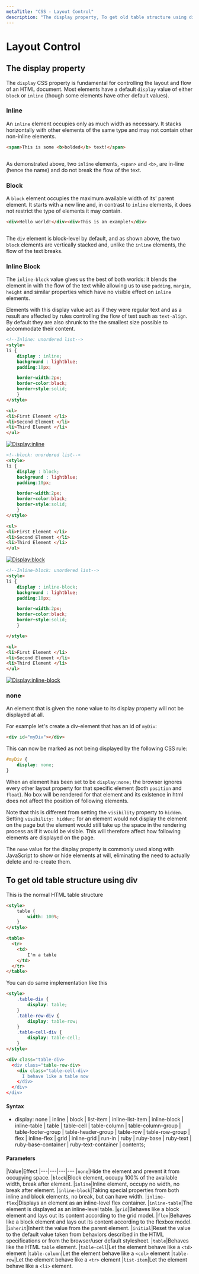 ```yaml
---
metaTitle: "CSS - Layout Control"
description: "The display property, To get old table structure using div"
---
```


# Layout Control



## The display property


The `display` CSS property is fundamental for controlling the layout and flow of an HTML document. Most elements have a default `display` value of either `block` or `inline` (though some elements have other default values).

### Inline

An `inline` element occupies only as much width as necessary. It stacks horizontally with other elements of the same type and may not contain other non-inline elements.

```html
<span>This is some <b>bolded</b> text!</span>

```

[<img src="https://i.stack.imgur.com/tv9k8.png" alt="" />](https://i.stack.imgur.com/tv9k8.png)

As demonstrated above, two `inline` elements, `<span>` and `<b>`, are in-line (hence the name) and do not break the flow of the text.

### Block

A `block` element occupies the maximum available width of its' parent element. It starts with a new line and, in contrast to `inline` elements, it does not restrict the type of elements it may contain.

```html
<div>Hello world!</div><div>This is an example!</div>

```

[<img src="https://i.stack.imgur.com/MCTnB.png" alt="" />](https://i.stack.imgur.com/MCTnB.png)

The `div` element is block-level by default, and as shown above, the two `block` elements are vertically stacked and, unlike the `inline` elements, the flow of the text breaks.

### Inline Block

The `inline-block` value gives us the best of both worlds: it blends the element in with the flow of the text while allowing us to use `padding`, `margin`, `height` and similar properties which have no visible effect on `inline` elements.

Elements with this display value act as if they were regular text and as a result are affected by rules controlling the flow of text such as `text-align`. By default they are also shrunk to the the smallest size possible to accommodate their content.

```html
<!--Inline: unordered list-->
<style>
li {
    display : inline;
    background : lightblue;
    padding:10px;

    border-width:2px;
    border-color:black;
    border-style:solid;
    }
</style>    

<ul>
<li>First Element </li>
<li>Second Element </li>
<li>Third Element </li>
</ul>

```

[<img src="https://i.stack.imgur.com/eTy8E.png" alt="Display:inline" />](https://i.stack.imgur.com/eTy8E.png)

```html
<!--block: unordered list-->
<style>
li {
    display : block;
    background : lightblue;
    padding:10px;

    border-width:2px;
    border-color:black;
    border-style:solid;
    }
</style>    

<ul>
<li>First Element </li>
<li>Second Element </li>
<li>Third Element </li>
</ul>

```

[<img src="https://i.stack.imgur.com/fJErb.png" alt="Display:block" />](https://i.stack.imgur.com/fJErb.png)

```html
<!--Inline-block: unordered list-->
<style>
li {
    display : inline-block;
    background : lightblue;
    padding:10px; 

    border-width:2px;
    border-color:black;
    border-style:solid;
    }

</style>    

<ul>
<li>First Element </li>
<li>Second Element </li>
<li>Third Element </li>
</ul>

```

[<img src="https://i.stack.imgur.com/RNjHH.png" alt="Display:inline-block" />](https://i.stack.imgur.com/RNjHH.png)

### none

An element that is given the none value to its display property will not be displayed at all.

For example let's create a div-element that has an id of `myDiv`:

```html
<div id="myDiv"></div>

```

This can now be marked as not being displayed by the following CSS rule:

```css
#myDiv {
    display: none;
}

```

When an element has been set to be `display:none;` the browser ignores every other layout property for that specific element (both `position` and `float`). No box will be rendered for that element and its existence in html does not affect the position of following elements.

Note that this is different from setting the `visibility` property to `hidden`. Setting `visibility: hidden;` for an element would not display the element on the page but the element would still take up the space in the rendering process as if it would be visible. This will therefore affect how following elements are displayed on the page.

The `none` value for the display property is commonly used along with JavaScript to show or hide elements at will, eliminating the need to actually delete and re-create them.



## To get old table structure using div


This is the normal HTML table structure

```html
<style>
    table {
        width: 100%;
    }
</style>

<table>
  <tr>
    <td>
        I'm a table
    </td>
  </tr>
</table>

```

You can do same implementation like this

```html
<style>
    .table-div {
        display: table;
    }
    .table-row-div {
        display: table-row;
    }
    .table-cell-div {
        display: table-cell;
    }
</style>

<div class="table-div>
  <div class="table-row-div>
    <div class="table-cell-div>
      I behave like a table now
    </div>
  </div>
</div>

```



#### Syntax


- display: none | inline | block | list-item | inline-list-item | inline-block | inline-table | table | table-cell | table-column | table-column-group | table-footer-group | table-header-group | table-row | table-row-group | flex | inline-flex | grid | inline-grid | run-in | ruby | ruby-base | ruby-text | ruby-base-container | ruby-text-container | contents;



#### Parameters


|Value|Effect
|---|---|---|---
|`none`</td>|Hide the element and prevent it from occupying space.
|`block`</td>|Block element, occupy 100% of the available width, break after element.
|`inline`</td>|Inline element, occupy no width, no break after element.
|`inline-block`</td>|Taking special properties from both inline and block elements, no break, but can have width.
|`inline-flex`</td>|Displays an element as an inline-level flex container.
|`inline-table`</td>|The element is displayed as an inline-level table.
|`grid`</td>|Behaves like a block element and lays out its content according to the grid model.
|`flex`</td>|Behaves like a block element and lays out its content according to the flexbox model.
|`inherit`</td>|Inherit the value from the parent element.
|`initial`</td>|Reset the value to the default value taken from behaviors described in the HTML specifications or from the browser/user default stylesheet.
|`table`</td>|Behaves like the HTML `table` element.
|`table-cell`</td>|Let the element behave like a `<td>` element
|`table-column`</td>|Let the element behave like a `<col>` element
|`table-row`</td>|Let the element behave like a `<tr>` element
|`list-item`</td>|Let the element behave like a `<li>` element.

